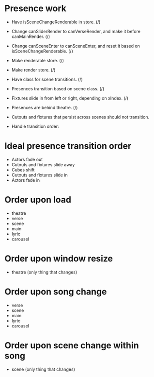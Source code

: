 # Presence work

* Have isSceneChangeRenderable in store. (/)
* Change canSliderRender to canVerseRender, and make it before canMainRender. (/)
* Change canSceneEnter to canSceneEnter, and reset it based on isSceneChangeRenderable. (/)

* Make renderable store. (/)
* Make render store. (/)

* Have class for scene transitions. (/)

* Presences transition based on scene class. (/)
* Fixtures slide in from left or right, depending on xIndex. (/)
* Presences are behind theatre. (/)

* Cutouts and fixtures that persist across scenes should not transition.

* Handle transition order:

# Ideal presence transition order
* Actors fade out
* Cutouts and fixtures slide away
* Cubes shift
* Cutouts and fixtures slide in
* Actors fade in


# Order upon load
* theatre
* verse
* scene
* main
* lyric
* carousel

# Order upon window resize
* theatre (only thing that changes)

# Order upon song change
* verse
* scene
* main
* lyric
* carousel

# Order upon scene change within song
* scene (only thing that changes)
